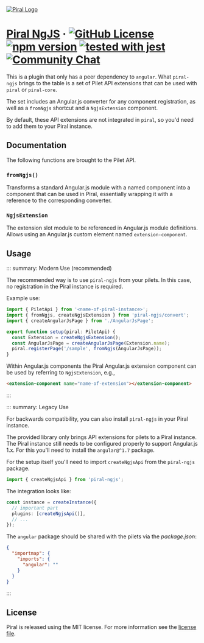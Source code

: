 [![Piral Logo](https://github.com/smapiot/piral/raw/main/docs/assets/logo.png)](https://piral.io)

# [Piral NgJS](https://piral.io) &middot; [![GitHub License](https://img.shields.io/badge/license-MIT-blue.svg)](https://github.com/smapiot/piral/blob/main/LICENSE) [![npm version](https://img.shields.io/npm/v/piral-ngjs.svg?style=flat)](https://www.npmjs.com/package/piral-ngjs) [![tested with jest](https://img.shields.io/badge/tested_with-jest-99424f.svg)](https://jestjs.io) [![Community Chat](https://dcbadge.vercel.app/api/server/kKJ2FZmK8t?style=flat)](https://discord.gg/kKJ2FZmK8t)

This is a plugin that only has a peer dependency to `angular`. What `piral-ngjs` brings to the table is a set of Pilet API extensions that can be used with `piral` or `piral-core`.

The set includes an Angular.js converter for any component registration, as well as a `fromNgjs` shortcut and a `NgjsExtension` component.

By default, these API extensions are not integrated in `piral`, so you'd need to add them to your Piral instance.

## Documentation

The following functions are brought to the Pilet API.

### `fromNgjs()`

Transforms a standard Angular.js module with a named component into a component that can be used in Piral, essentially wrapping it with a reference to the corresponding converter.

### `NgjsExtension`

The extension slot module to be referenced in Angular.js module definitions. Allows using an Angular.js custom element named `extension-component`.

## Usage

::: summary: Modern Use (recommended)

The recommended way is to use `piral-ngjs` from your pilets. In this case, no registration in the Piral instance is required.

Example use:

```ts
import { PiletApi } from '<name-of-piral-instance>';
import { fromNgjs, createNgjsExtension } from 'piral-ngjs/convert';
import { createAngularJsPage } from './AngularJsPage';

export function setup(piral: PiletApi) {
  const Extension = createNgjsExtension();
  const AngularJsPage = createAngularJsPage(Extension.name);
  piral.registerPage('/sample', fromNgjs(AngularJsPage));
}
```

Within Angular.js components the Piral Angular.js extension component can be used by referring to `NgjsExtension`, e.g.,

```html
<extension-component name="name-of-extension"></extension-component>
```
:::

::: summary: Legacy Use

For backwards compatibility, you can also install `piral-ngjs` in your Piral instance.

The provided library only brings API extensions for pilets to a Piral instance. The Piral instance still needs to be configured properly to support Angular.js 1.x. For this you'll need to install the `angular@^1.7` package.

For the setup itself you'll need to import `createNgjsApi` from the `piral-ngjs` package.

```ts
import { createNgjsApi } from 'piral-ngjs';
```

The integration looks like:

```ts
const instance = createInstance({
  // important part
  plugins: [createNgjsApi()],
  // ...
});
```

The `angular` package should be shared with the pilets via the *package.json*:

```json
{
  "importmap": {
    "imports": {
      "angular": ""
    }
  }
}
```
:::

## License

Piral is released using the MIT license. For more information see the [license file](./LICENSE).